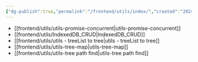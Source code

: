 ```yaml
---
{"dg-publish":true,"permalink":"/frontend/utils/index/","created":"2024-05-27T15:04:11.000+08:00","updated":"2024-06-04T11:13:00.807+08:00"}
---
```


+ [[frontend/utils/utils-promise-concurrent\|utils-promise-concurrent]]
+ [[frontend/utils/IndexedDB_CRUD\|IndexedDB_CRUD]]
+ [[frontend/utils/utils - treeList to tree\|utils - treeList to tree]]
+ [[frontend/utils/utils-tree-map\|utils-tree-map]]
+ [[frontend/utils/utils-tree path find\|utils-tree path find]]
